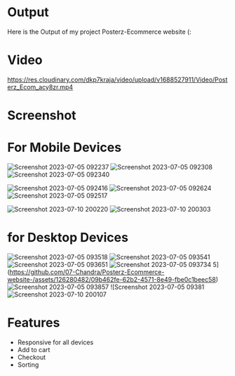 

# Output
Here is the Output of my project Posterz-Ecommerce website (:
# Video 
https://res.cloudinary.com/dkp7kraja/video/upload/v1688527911/Video/Posterz_Ecom_acy8zr.mp4


# Screenshot

# For Mobile Devices
![Screenshot 2023-07-05 092237](https://github.com/07-Chandra/Posterz-Ecommerce-website-/assets/126280482/15b32046-ac17-499d-8e26-04a71e09f6d4)               ![Screenshot 2023-07-05 092308](https://github.com/07-Chandra/Posterz-Ecommerce-website-/assets/126280482/7f20f609-1aea-4e4b-975a-1d43463b7559)                ![Screenshot 2023-07-05 092340](https://github.com/07-Chandra/Posterz-Ecommerce-website-/assets/126280482/48588ee1-44ef-4eb7-bce4-739cea0ce3ae)


![Screenshot 2023-07-05 092416](https://github.com/07-Chandra/Posterz-Ecommerce-website-/assets/126280482/def5dcd8-ecca-46dc-b727-032a6dad0360)              ![Screenshot 2023-07-05 092624](https://github.com/07-Chandra/Posterz-Ecommerce-website-/assets/126280482/927578cc-a9cf-406e-8e06-259447d6f3d3)               ![Screenshot 2023-07-05 092517](https://github.com/07-Chandra/Posterz-Ecommerce-website-/assets/126280482/557466f5-8f2b-4dde-804f-c1d3525ed596)




![Screenshot 2023-07-10 200220](https://github.com/07-Chandra/Posterz-Ecommerce-website-/assets/126280482/bd9b2fc0-c8a9-4ed5-8d5a-cb262b74fe85)                  ![Screenshot 2023-07-10 200303](https://github.com/07-Chandra/Posterz-Ecommerce-website-/assets/126280482/f70566b9-bf66-44e7-bd2f-27dcfc30a8d1)

# for Desktop Devices



![Screenshot 2023-07-05 093518](https://github.com/07-Chandra/Posterz-Ecommerce-website-/assets/126280482/55d80342-6392-434c-a70e-e55a5104d700)
![Screenshot 2023-07-05 093541](https://github.com/07-Chandra/Posterz-Ecommerce-website-/assets/126280482/5dfd0f10-08fb-4464-a6d3-5a6af900dbf5)
![Screenshot 2023-07-05 093651](https://github.com/07-Chandra/Posterz-Ecommerce-website-/assets/126280482/d82d80a5-12ce-41e6-84bb-061b7fbd45d4)
![Screenshot 2023-07-05 093734](https://github.com/07-Chandra/Posterz-Ecommerce-website-/assets/126280482/51c22c7c-3cd4-40a1-93c9-9ce653419fe0)
5](https://github.com/07-Chandra/Posterz-Ecommerce-website-/assets/126280482/09b462fe-62b2-4571-8e49-fbe0c1beec58)
![Screenshot 2023-07-05 093857](https://github.com/07-Chandra/Posterz-Ecommerce-website-/assets/126280482/cf2270c0-2710-402c-9beb-c47ae1735046)
![Screenshot 2023-07-05 09381![Screenshot 2023-07-10 200107](https://github.com/07-Chandra/Posterz-Ecommerce-website-/assets/126280482/e518a568-2b85-417f-8b5e-57cf89da0d69)

# Features

   - Responsive for all devices
   - Add to cart
   - Checkout
   - Sorting

